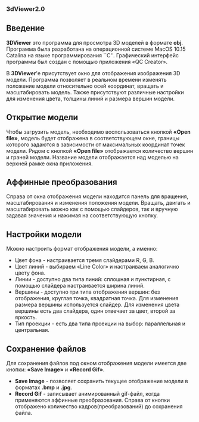 ### 3dViewer2.0
## Введение
**3DViewer** это программа для просмотра 3D моделей в формате **obj**. Программа была разработана на операционной системе MacOS 10.15 Catalina на языке программирования ``C''. Графический интерфейс программы был создан с помощью приложения «QC Creator».

В **3DViewer**'е присутствует окно для отображения изображения 3D модели. Программа позволяет в реальном времени изменять положение модели относительно осей координат, вращать и масштабировать модель. Также присутствуют различные настройки для изменения цвета, толщины линий и размера вершин модели.

## Открытие модели
Чтобы загрузить модель, необходимо воспользоваться кнопкой **«Open file»**, модель будет отображена в соответствующем окне, границы которого задаются в зависимости от максимальных координат точек модели. Рядом с кнопкой **«Open file»** отображается количество вершин и граней модели. Название модели отображается над моделью на верхней рамке окна приложения.

## Аффинные преобразования
Справа от окна отображения модели находится панель для вращения, масштабирования и изменения положения модели. Вращать, двигать и масштабировать можно как с помощью слайдеров, так и вручную задавая значения и нажимая на соответствующую кнопку.

## Настройки модели
Можно настроить формат отображения модели, а именно:
- Цвет фона - настраивается тремя слайдерами R, G, B.
- Цвет линий - выбираем «Line Color» и настраиваем аналогично цвету фона.
- Линии - доступно два типа линий: сплошная и пунктирная, с помощью слайдера настраивается ширина линий.
- Вершины - доступно три типа отображения вершин: без отображения, круглая точка, квадратная точка. Для изменения размера вершины используется слайдер. Для изменения цвета вершины есть два слайдера, один отвечает за цвет, второй за яркость.
- Тип проекции - есть два типа проекции на выбор: параллельная и центральная.

## Сохранение файлов
Для сохранения файлов под окном отображения модели имеется две кнопки: **«Save Image»** и **«Record Gif»**.
- **Save Image** - позволяет сохранить текущее отображение модели в форматах **.bmp** и **.jpg**.
- **Record Gif** - записывает анимированный gif-файл, когда применяются аффинные преобразования. Справа от кнопки отображено количество кадров(преобразований) до сохранения файла.
